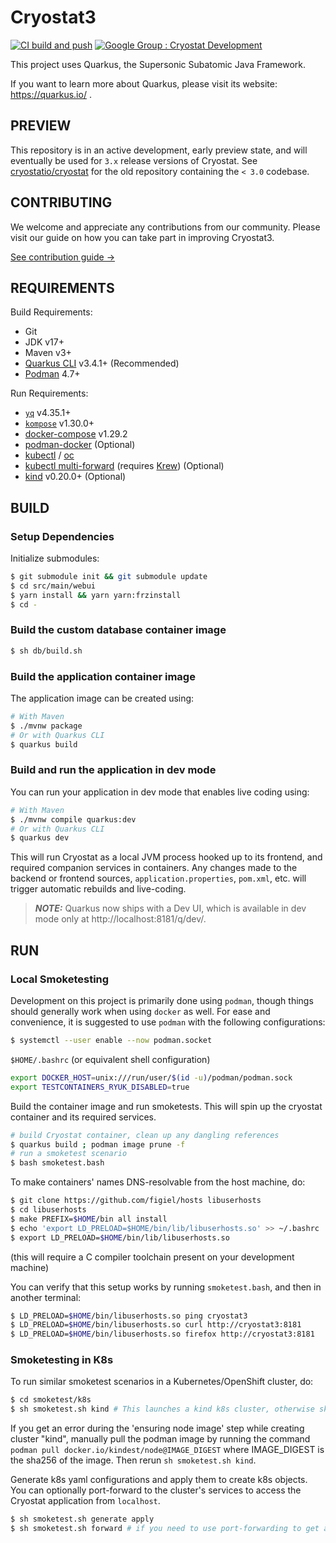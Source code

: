 # Cryostat3

[![CI build and push](https://github.com/cryostatio/cryostat3/actions/workflows/ci.yaml/badge.svg)](https://github.com/cryostatio/cryostat3/actions/workflows/ci.yaml)
[![Google Group : Cryostat Development](https://img.shields.io/badge/Google%20Group-Cryostat%20Development-blue.svg)](https://groups.google.com/g/cryostat-development)

This project uses Quarkus, the Supersonic Subatomic Java Framework.

If you want to learn more about Quarkus, please visit its website: https://quarkus.io/ .

## PREVIEW

This repository is in an active development, early preview state, and will eventually be used for `3.x` release
versions of Cryostat. See [cryostatio/cryostat](https://github.com/cryostatio/cryostat) for the old repository
containing the `< 3.0` codebase.

## CONTRIBUTING

We welcome and appreciate any contributions from our community. Please visit our guide on how you can take part in improving Cryostat3.

[See contribution guide →](./CONTRIBUTING.md)

## REQUIREMENTS

Build Requirements:
- Git
- JDK v17+
- Maven v3+
- [Quarkus CLI](https://quarkus.io/guides/cli-tooling) v3.4.1+ (Recommended)
- [Podman](https://podman.io/docs/installation) 4.7+

Run Requirements:
- [`yq`](https://github.com/mikefarah/yq) v4.35.1+
- [`kompose`](https://kompose.io/installation/) v1.30.0+
- [docker-compose](https://docs.docker.com/compose/install/) v1.29.2
- [podman-docker](https://packages.fedoraproject.org/pkgs/podman/podman-docker/) (Optional)
- [kubectl](https://kubernetes.io/docs/tasks/tools/install-kubectl-linux/) / [oc](https://docs.openshift.com/container-platform/latest/cli_reference/openshift_cli/getting-started-cli.html)
- [kubectl multi-forward](https://github.com/njnygaard/kubectl-multiforward) (requires [Krew](https://krew.sigs.k8s.io/docs/user-guide/setup/install/)) (Optional)
- [kind](https://kind.sigs.k8s.io/docs/user/quick-start) v0.20.0+ (Optional)


## BUILD

### Setup Dependencies

Initialize submodules:

```bash
$ git submodule init && git submodule update
$ cd src/main/webui
$ yarn install && yarn yarn:frzinstall
$ cd -
```

### Build the custom database container image

```bash
$ sh db/build.sh
```

### Build the application container image

The application image can be created using:

```bash
# With Maven
$ ./mvnw package
# Or with Quarkus CLI
$ quarkus build
```

### Build and run the application in dev mode

You can run your application in dev mode that enables live coding using:

```bash
# With Maven
$ ./mvnw compile quarkus:dev
# Or with Quarkus CLI
$ quarkus dev
```

This will run Cryostat as a local JVM process hooked up to its frontend, and required companion services in containers. Any changes made to the backend or frontend sources, `application.properties`, `pom.xml`, etc. will trigger automatic rebuilds and live-coding.

> **_NOTE:_**  Quarkus now ships with a Dev UI, which is available in dev mode only at http://localhost:8181/q/dev/.

## RUN

### Local Smoketesting

Development on this project is primarily done using `podman`, though things should generally work when using `docker` as well. For ease and convenience, it is suggested to use `podman` with the following configurations:

```bash
$ systemctl --user enable --now podman.socket
```

`$HOME/.bashrc` (or equivalent shell configuration)
```bash
export DOCKER_HOST=unix:///run/user/$(id -u)/podman/podman.sock
export TESTCONTAINERS_RYUK_DISABLED=true
```

Build the container image and run smoketests. This will spin up the cryostat container and its required services.

```bash
# build Cryostat container, clean up any dangling references
$ quarkus build ; podman image prune -f
# run a smoketest scenario
$ bash smoketest.bash
```

To make containers' names DNS-resolvable from the host machine, do:
```bash
$ git clone https://github.com/figiel/hosts libuserhosts
$ cd libuserhosts
$ make PREFIX=$HOME/bin all install
$ echo 'export LD_PRELOAD=$HOME/bin/lib/libuserhosts.so' >> ~/.bashrc
$ export LD_PRELOAD=$HOME/bin/lib/libuserhosts.so
```
(this will require a C compiler toolchain present on your development machine)

You can verify that this setup works by running `smoketest.bash`, and then in another terminal:
```bash
$ LD_PRELOAD=$HOME/bin/libuserhosts.so ping cryostat3
$ LD_PRELOAD=$HOME/bin/libuserhosts.so curl http://cryostat3:8181
$ LD_PRELOAD=$HOME/bin/libuserhosts.so firefox http://cryostat3:8181
```

### Smoketesting in K8s

To run similar smoketest scenarios in a Kubernetes/OpenShift cluster, do:

```bash
$ cd smoketest/k8s
$ sh smoketest.sh kind # This launches a kind k8s cluster, otherwise skip this if you have another cluster accessible via kubectl/oc.
```

If you get an error during the 'ensuring node image' step while creating cluster "kind", manually pull the podman image by running the command `podman pull docker.io/kindest/node@IMAGE_DIGEST` where IMAGE_DIGEST is the sha256 of the image. Then rerun `sh smoketest.sh kind`.

Generate k8s yaml configurations and apply them to create k8s objects. You can optionally port-forward to the cluster's services to access the Cryostat application from `localhost`.

```bash
$ sh smoketest.sh generate apply
$ sh smoketest.sh forward # if you need to use port-forwarding to get access to the cluster's services
```
